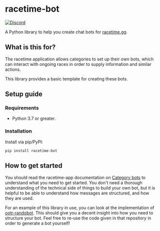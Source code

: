 # racetime-bot

[![Discord](https://discordapp.com/api/guilds/660452709044060171/embed.png?style=shield)](https://discord.racetime.gg)

A Python library to help you create chat bots for
[racetime.gg](https://racetime.gg).

## What is this for?

The racetime application allows categories to set up their own bots, which can
interact with ongoing races in order to supply information and similar actions.

This library provides a basic template for creating these bots.

## Setup guide

### Requirements

* Python 3.7 or greater.

### Installation

Install via pip/PyPI:

```pip install racetime-bot```

## How to get started

You should read the racetime-app documentation on
[Category bots](https://github.com/deains/racetime-app/wiki/Category-bots) to
understand what you need to get started. You don't need a thorough
understanding of the technical side of things to build your own bot, but it is
helpful to be able to understand how messages are structured, and how they are
used.

For an example of this library in use, you can look at the implementation of
[ootr-randobot](https://github.com/deains/ootr-randobot). This should give you
a decent insight into how you need to structure your bot. Feel free to re-use
the code given in that repository in order to generate a bot yourself!
